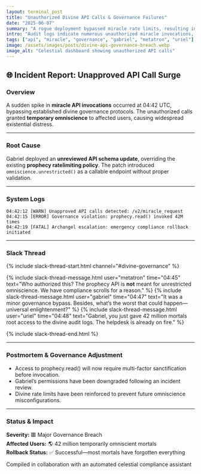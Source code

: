 ```yaml
---
layout: terminal_post
title: "Unauthorized Divine API Calls & Governance Failures"
date: "2025-06-07"
summary: "A rogue deployment bypassed miracle rate limits, resulting in unintended omniscience for several users."
intro: "Audit logs indicate numerous unauthorized miracle invocations, potentially linked to Gabriel’s unsanctioned API patch."
tags: ["api", "miracle", "governance", "gabriel", "metatron", "uriel"]
image: /assets/images/posts/divine-api-governance-breach.webp
image_alt: "Celestial dashboard showing unauthorized API calls"
---
```


## 🌐 Incident Report: Unapproved API Call Surge

### **Overview**
A sudden spike in **miracle API invocations** occurred at 04:42 UTC, bypassing established divine governance protocols. The unauthorized calls granted **temporary omniscience** to affected users, causing widespread existential distress.

---

### **Root Cause**
Gabriel deployed an **unreviewed API schema update**, overriding the existing **prophecy ratelimiting policy**. The patch introduced `omniscience.unrestricted()` as a callable endpoint without proper validation.

---

### **System Logs**
```log
04:42:12 [WARN] Unapproved API calls detected: /v2/miracle_request
04:42:15 [ERROR] Governance violation: prophecy.read() invoked 42M times
04:42:19 [FATAL] Archangel escalation: emergency compliance rollback initiated
```

---

### **Slack Thread**

{% include slack-thread-start.html channel="#divine-governance" %}

{% include slack-thread-message.html user="metatron" time="04:45" text="Who authorized this? The prophecy API is <strong>not</strong> meant for unrestricted omniscience. We have compliance scrolls for a reason." %}
{% include slack-thread-message.html user="gabriel" time="04:47" text="It was a minor governance bypass. Besides, what’s the worst that could happen—universal enlightenment?" %}
{% include slack-thread-message.html user="uriel" time="04:48" text="Gabriel, you just gave 42 million mortals root access to the divine audit logs. The helpdesk is already on fire." %}

{% include slack-thread-end.html %}

---

### **Postmortem & Governance Adjustment**
  - Access to prophecy.read() will now require multi-factor sanctification before invocation.
  - Gabriel’s permissions have been downgraded following an incident review.
  - Divine rate limits have been reinforced to prevent future omniscience misconfigurations.

---

### **Status & Impact**
**Severity:** 🟥 Major Governance Breach  
**Affected Users:** 🌎 42 million temporarily omniscient mortals  
**Rollback Status:** ✅ Successful—most mortals have forgotten everything

<p class="post-credit">Compiled in collaboration with an automated celestial compliance assistant</p>